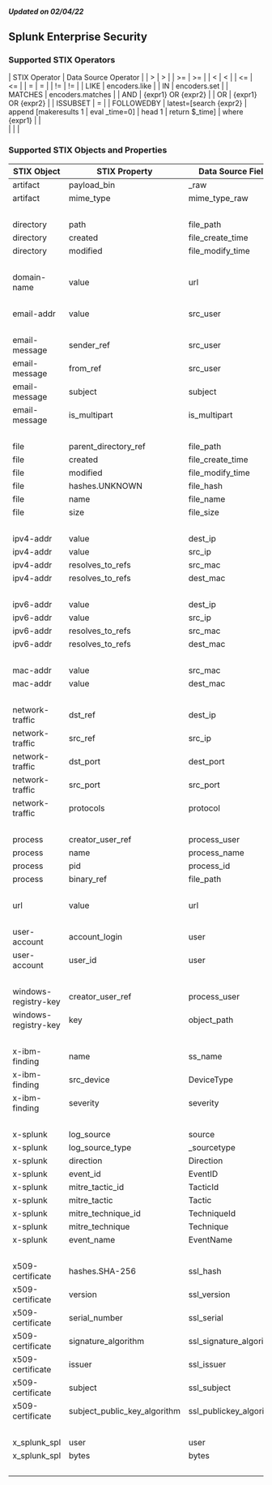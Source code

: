 ##### Updated on 02/04/22
## Splunk Enterprise Security
### Supported STIX Operators
| STIX Operator | Data Source Operator |
| > | > |
| >= | >= |
| < | < |
| <= | <= |
| = | = |
| != | != |
| LIKE | encoders.like |
| IN | encoders.set |
| MATCHES | encoders.matches |
| AND | {expr1} OR {expr2} |
| OR | {expr1} OR {expr2} |
| ISSUBSET | = |
| FOLLOWEDBY | latest=[search {expr2} | append [makeresults 1 | eval _time=0] | head 1 | return $_time] | where {expr1} |
| <br> | | |
### Supported STIX Objects and Properties
| STIX Object | STIX Property | Data Source Field |
|--|--|--|
| artifact | payload_bin | _raw |
| artifact | mime_type | mime_type_raw |
| <br> | | |
| directory | path | file_path |
| directory | created | file_create_time |
| directory | modified | file_modify_time |
| <br> | | |
| domain-name | value | url |
| <br> | | |
| email-addr | value | src_user |
| <br> | | |
| email-message | sender_ref | src_user |
| email-message | from_ref | src_user |
| email-message | subject | subject |
| email-message | is_multipart | is_multipart |
| <br> | | |
| file | parent_directory_ref | file_path |
| file | created | file_create_time |
| file | modified | file_modify_time |
| file | hashes.UNKNOWN | file_hash |
| file | name | file_name |
| file | size | file_size |
| <br> | | |
| ipv4-addr | value | dest_ip |
| ipv4-addr | value | src_ip |
| ipv4-addr | resolves_to_refs | src_mac |
| ipv4-addr | resolves_to_refs | dest_mac |
| <br> | | |
| ipv6-addr | value | dest_ip |
| ipv6-addr | value | src_ip |
| ipv6-addr | resolves_to_refs | src_mac |
| ipv6-addr | resolves_to_refs | dest_mac |
| <br> | | |
| mac-addr | value | src_mac |
| mac-addr | value | dest_mac |
| <br> | | |
| network-traffic | dst_ref | dest_ip |
| network-traffic | src_ref | src_ip |
| network-traffic | dst_port | dest_port |
| network-traffic | src_port | src_port |
| network-traffic | protocols | protocol |
| <br> | | |
| process | creator_user_ref | process_user |
| process | name | process_name |
| process | pid | process_id |
| process | binary_ref | file_path |
| <br> | | |
| url | value | url |
| <br> | | |
| user-account | account_login | user |
| user-account | user_id | user |
| <br> | | |
| windows-registry-key | creator_user_ref | process_user |
| windows-registry-key | key | object_path |
| <br> | | |
| x-ibm-finding | name | ss_name |
| x-ibm-finding | src_device | DeviceType |
| x-ibm-finding | severity | severity |
| <br> | | |
| x-splunk | log_source | source |
| x-splunk | log_source_type | _sourcetype |
| x-splunk | direction | Direction |
| x-splunk | event_id | EventID |
| x-splunk | mitre_tactic_id | TacticId |
| x-splunk | mitre_tactic | Tactic |
| x-splunk | mitre_technique_id | TechniqueId |
| x-splunk | mitre_technique | Technique |
| x-splunk | event_name | EventName |
| <br> | | |
| x509-certificate | hashes.SHA-256 | ssl_hash |
| x509-certificate | version | ssl_version |
| x509-certificate | serial_number | ssl_serial |
| x509-certificate | signature_algorithm | ssl_signature_algorithm |
| x509-certificate | issuer | ssl_issuer |
| x509-certificate | subject | ssl_subject |
| x509-certificate | subject_public_key_algorithm | ssl_publickey_algorithm |
| <br> | | |
| x_splunk_spl | user | user |
| x_splunk_spl | bytes | bytes |
| <br> | | |
